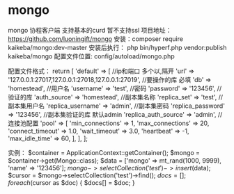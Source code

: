# mongo
mongo 协程客户端 支持基本的curd 暂不支持ssl
项目地址：https://github.com/luoningift/mongo
安装：composer require kaikeba/mongo:dev-master
安装后执行：
php bin/hyperf.php vendor:publish kaikeba/mongo
配置文件位置: config/autoload/mongo.php

配置文件格式：
return [
    'default' => [
        //ip和端口 多个以,隔开
        'url' => '127.0.0.1:27017,127.0.0.1:27018,127.0.0.1:27019',
        //要操作的库 必填
        'db' => 'homestead',
        //用户名
        'username' => 'test',
        //密码
        'password' => '123456',
        //验证的库
        'auth_source' => 'homestead',
        //副本集名称
        'replica_set' => 'test',
        //副本集用户名
        'replica_username' => 'admin',
        //副本集密码
        'replica_password' => '123456',
        //副本集验证的库 默认admin
        'replica_auth_source' => 'admin',
        //连接池配置
        'pool' => [
            'min_connections' => 1,
            'max_connections' => 20,
            'connect_timeout' => 1.0,
            'wait_timeout' => 3.0,
            'heartbeat' => -1,
            'max_idle_time' => 60,
        ],
    ],
];

实例：
$container = ApplicationContext::getContainer();
$mongo = $container->get(Mongo::class);
$data = ['mongo' => mt_rand(1000, 9999), 'name' => '123456'];
$mongo->selectCollection('test')->insert($data);
$cursor = $mongo->selectCollection('test')->find();
$docs = [];
foreach ($cursor as $doc) {
$docs[] = $doc;
}
